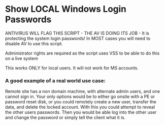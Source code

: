 # Show LOCAL Windows Login Passwords
 
ANTIVIRUS WILL FLAG THIS SCRIPT - THE AV IS DOING ITS JOB - It is protecting the system login passwords! In MOST cases you will need to disable AV to use this script.

Administrator rights are required as the script uses VSS to be able to do this on a live system

This works ONLY for local users. It will not work for MS accounts.

### A good example of a real world use case:

Remote site has a non domain machine, with alternate admin users, and one cannot sign in.  Your only options would be to either go onsite with a PE or password reset disk, or you could remotely create a new user, transfer the data, and delete the locked account.  With this you could attempt to reveal the other users passwords. Then you would be able log into the other user and change the password or simply tell the client what it is.
